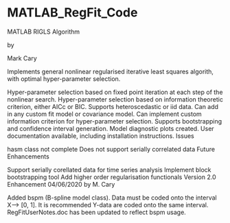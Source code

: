 # MATLAB_RegFit_Code
MATLAB RIGLS Algorithm

by

Mark Cary

Implements general nonlinear regularised iterative least squares algorith, with optimal hyper-parameter selection.

Hyper-parameter selection based on fixed point iteration at each step of the nonlinear search.
Hyper-parameter selection based on information theoretic criterion, either AICc or BIC.
Supports heteroscedastic or iid data.
Can add in any custom fit model or covariance model.
Can implement custom information criterion for hyper-parameter selection.
Supports bootstrapping and confidence interval generation.
Model diagnostic plots created.
User documentation available, including installation instructions.
Issues

hasm class not complete
Does not support serially correlated data
Future Enhancements

Support serially corellated data for time series analysis
Implement block bootstrapping tool
Add higher order regularisation functionals
Version 2.0 Enhancement 04/06/2020 by M. Cary

Added bspm (B-spline model class). Data must be coded onto the interval X--> [0, 1]. It is recommended Y-data are coded onto 
the same interval. RegFitUserNotes.doc has been updated to reflect bspm usage.
